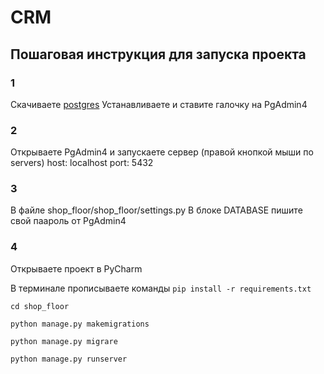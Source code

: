# CRM
## Пошаговая инструкция для запуска проекта
### 1
Скачиваете [postgres](https://www.postgresql.org/download/)
Устанавливаете и ставите галочку на PgAdmin4
### 2
Открываете PgAdmin4 и запускаете сервер (правой кнопкой мыши по servers)
host: localhost
port: 5432
### 3 
В файле shop_floor/shop_floor/settings.py
В блоке DATABASE пишите свой паароль от PgAdmin4
### 4 
Открываете проект в PyCharm 

В терминале прописываете команды
```pip install -r requirements.txt```

```cd shop_floor```

```python manage.py makemigrations```

```python manage.py migrare```

```python manage.py runserver```
